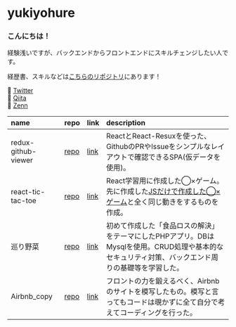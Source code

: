 # yukiyohure
### こんにちは！  
経験浅いですが、バックエンドからフロントエンドにスキルチェンジしたい人です。

経歴書、スキルなどは[こちらのリポジトリ](https://github.com/yukiyohure/resume)にあります！

:egg:  [Twitter](https://twitter.com/yukiyohure0923)  
🌱  [Qiita](https://qiita.com/yukiyohure0923)  
🦋 [Zenn](https://zenn.dev/yukiyohure)  

|name|repo|link|description|
|:--|:--|:--|:--|
|redux-github-viewer|[repo](https://github.com/yukiyohure/redux-github-viewer)|[link](https://yukiyohure.github.io/redux-github-viewer/)|ReactとReact-Resuxを使った、GithubのPRやIssueをシンプルなレイアウトで確認できるSPA(仮データを使用)。|
|react-tic-tac-toe|[repo](https://github.com/yukiyohure/react-tic-tac-toe)|[link](https://yukiyohure.github.io/react-tic-tac-toe/)|React学習用に作成した◯×ゲーム。先に作成した[JSだけで作成した◯×ゲーム](https://github.com/yukiyohure/ws-0300-js-tic-tac-toe)と全く同じ動きをするものを作成。|
|巡り野菜|[repo](https://github.com/yukiyohure/meguriyasai)|[link](https://heroku-meguriyasai.herokuapp.com/)|初めて作成した「食品ロスの解決」をテーマにしたPHPアプリ。DBはMysqlを使用。CRUD処理や基本的なセキュリティ対策、バックエンド周りの基礎等を学習した。|
|Airbnb_copy|[repo](https://github.com/yukiyohure/Airbnb_copy)|[link](https://yukiyohure.github.io/Airbnb_copy/)|フロントの力を鍛えるべく、Airbnbのサイトを模写したもの。模写と言ってもコードは覗かずに全て自分で考えてコーディングを行った。|
